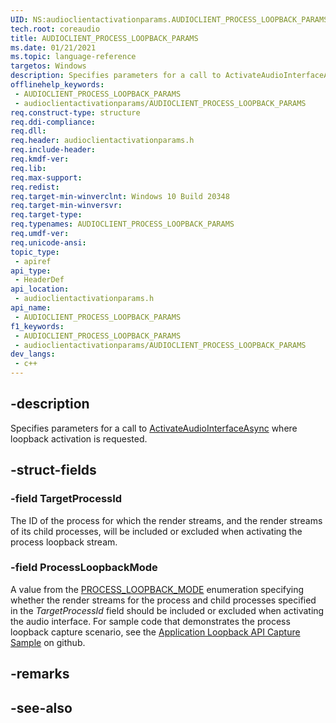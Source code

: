 ```yaml
---
UID: NS:audioclientactivationparams.AUDIOCLIENT_PROCESS_LOOPBACK_PARAMS
tech.root: coreaudio
title: AUDIOCLIENT_PROCESS_LOOPBACK_PARAMS
ms.date: 01/21/2021
ms.topic: language-reference
targetos: Windows
description: Specifies parameters for a call to ActivateAudioInterfaceAsync where loopback activation is requested.
offlinehelp_keywords:
 - AUDIOCLIENT_PROCESS_LOOPBACK_PARAMS
 - audioclientactivationparams/AUDIOCLIENT_PROCESS_LOOPBACK_PARAMS
req.construct-type: structure
req.ddi-compliance: 
req.dll: 
req.header: audioclientactivationparams.h
req.include-header: 
req.kmdf-ver: 
req.lib: 
req.max-support: 
req.redist: 
req.target-min-winverclnt: Windows 10 Build 20348
req.target-min-winversvr: 
req.target-type: 
req.typenames: AUDIOCLIENT_PROCESS_LOOPBACK_PARAMS
req.umdf-ver: 
req.unicode-ansi: 
topic_type:
 - apiref
api_type:
 - HeaderDef
api_location:
 - audioclientactivationparams.h
api_name:
 - AUDIOCLIENT_PROCESS_LOOPBACK_PARAMS
f1_keywords:
 - AUDIOCLIENT_PROCESS_LOOPBACK_PARAMS
 - audioclientactivationparams/AUDIOCLIENT_PROCESS_LOOPBACK_PARAMS
dev_langs:
 - c++
---
```


## -description

Specifies parameters for a call to [ActivateAudioInterfaceAsync](/windows/win32/api/mmdeviceapi/nf-mmdeviceapi-activateaudiointerfaceasync) where loopback activation is requested.

## -struct-fields

### -field TargetProcessId

The ID of the process for which the render streams, and the render streams of its child processes, will be included or excluded when activating the process loopback stream.

### -field ProcessLoopbackMode

A value from the [PROCESS_LOOPBACK_MODE](ne-audioclientactivationparams-process_loopback_mode.md) enumeration specifying whether the render streams for the process and child processes specified in the *TargetProcessId* field should be included or excluded when activating the audio interface. For sample code that demonstrates the process loopback capture scenario, see the [Application Loopback API Capture Sample](https://github.com/microsoft/Windows-classic-samples/tree/main/Samples/ApplicationLoopback) on github.

## -remarks

## -see-also

